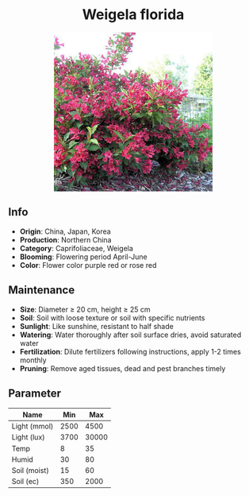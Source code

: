 <h1 align='center'>Weigela florida</h1>
<p align="center">
    <img 
        align='center'
        width='320'
        src="../images/weigela florida.png" 
        alt='Weigela florida' />
</p>

## Info

 - **Origin**: China, Japan, Korea
 - **Production**: Northern China
 - **Category**: Caprifoliaceae, Weigela
 - **Blooming**: Flowering period April-June
 - **Color**: Flower color purple red or rose red

## Maintenance

 - **Size**: Diameter ≥ 20 cm, height ≥ 25 cm
 - **Soil**: Soil with loose texture or soil with specific nutrients
 - **Sunlight**: Like sunshine, resistant to half shade
 - **Watering**: Water thoroughly after soil surface dries, avoid saturated water
 - **Fertilization**: Dilute fertilizers following instructions, apply 1-2 times monthly
 - **Pruning**: Remove aged tissues, dead and pest branches timely

## Parameter

| Name         | Min  | Max   |
|--------------|------|-------|
| Light (mmol) | 2500 | 4500  |
| Light (lux)  | 3700 | 30000 |
| Temp         | 8    | 35    |
| Humid        | 30   | 80    |
| Soil (moist) | 15   | 60    |
| Soil (ec)    | 350  | 2000  |
